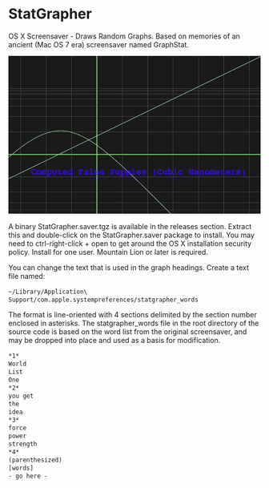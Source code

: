 StatGrapher
===========

OS X Screensaver - Draws Random Graphs. Based on memories of an ancient (Mac OS 7 era) screensaver named GraphStat.

![(Screenshot)](screenshot.png "Important statistics")

A binary StatGrapher.saver.tgz is available in the releases section. Extract this and double-click on the StatGrapher.saver package to install. You may need to ctrl-right-click + open to get around the OS X installation security policy. Install for one user. Mountain Lion or later is required.

You can change the text that is used in the graph headings. Create a text file named:

```
~/Library/Application\ Support/com.apple.systempreferences/statgrapher_words
```

The format is line-oriented with 4 sections delimited by the section number enclosed in asterisks. The statgrapher_words file in the root directory of the source code is based on the word list from the original screensaver, and may be dropped into place and used as a basis for modification.

```
*1*
World
List
One
*2*
you get
the
idea
*3*
force
power
strength
*4*
(parenthesized)
[words]
- go here -
```
